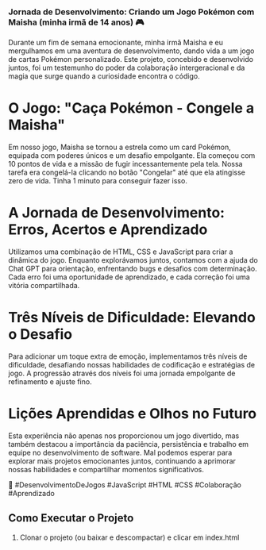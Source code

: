 ### Jornada de Desenvolvimento: Criando um Jogo Pokémon com Maisha (minha irmã de 14 anos) 🎮

Durante um fim de semana emocionante, minha irmã Maisha e eu mergulhamos em uma aventura de desenvolvimento, dando vida a um jogo de cartas Pokémon personalizado. Este projeto, concebido e desenvolvido juntos, foi um testemunho do poder da colaboração intergeracional e da magia que surge quando a curiosidade encontra o código.

# O Jogo: "Caça Pokémon - Congele a Maisha"

Em nosso jogo, Maisha se tornou a estrela como um card Pokémon, equipada com poderes únicos e um desafio empolgante. Ela começou com 10 pontos de vida e a missão de fugir incessantemente pela tela. Nossa tarefa era congelá-la clicando no botão "Congelar" até que ela atingisse zero de vida. Tinha 1 minuto para conseguir fazer isso.

# A Jornada de Desenvolvimento: Erros, Acertos e Aprendizado

Utilizamos uma combinação de HTML, CSS e JavaScript para criar a dinâmica do jogo. Enquanto explorávamos juntos, contamos com a ajuda do Chat GPT para orientação, enfrentando bugs e desafios com determinação. Cada erro foi uma oportunidade de aprendizado, e cada correção foi uma vitória compartilhada.

# Três Níveis de Dificuldade: Elevando o Desafio

Para adicionar um toque extra de emoção, implementamos três níveis de dificuldade, desafiando nossas habilidades de codificação e estratégias de jogo. A progressão através dos níveis foi uma jornada empolgante de refinamento e ajuste fino.

# Lições Aprendidas e Olhos no Futuro

Esta experiência não apenas nos proporcionou um jogo divertido, mas também destacou a importância da paciência, persistência e trabalho em equipe no desenvolvimento de software. Mal podemos esperar para explorar mais projetos emocionantes juntos, continuando a aprimorar nossas habilidades e compartilhar momentos significativos.

🎉 #DesenvolvimentoDeJogos #JavaScript #HTML #CSS #Colaboração #Aprendizado

## Como Executar o Projeto

1. Clonar o projeto (ou baixar e descompactar) e clicar em index.html
